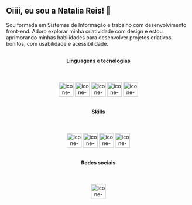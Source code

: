 ## Oiiii, eu sou a Natalia Reis! 👋

Sou formada em Sistemas de Informação e trabalho com desenvolvimento front-end. Adoro explorar minha criatividade com design e estou aprimorando minhas habilidades para desenvolver projetos criativos, bonitos, com usabilidade e acessibilidade.

##
<h4 align="center">Linguagens e tecnologias</h4> 
<br>

<p align="center"> 
  <img src="https://skillicons.dev/icons?i=html" height="40" alt="icone-html"/>
  <img src="https://skillicons.dev/icons?i=css" height="40" alt="icone-css"/>
  <img src="https://skillicons.dev/icons?i=js" height="40" alt="icone-javascript"/>
  <img src="https://skillicons.dev/icons?i=vue" height="40" alt="icone-vue"/>
  <img src="https://skillicons.dev/icons?i=angular" height="40" alt="icone-angular"/>
</p>

##

<h4 align="center">Skills</h4> 
<br>

<p align="center"> 
  <img src="https://skillicons.dev/icons?i=photoshop" height="40" alt="icone-photoshop"/>
  <img src="https://skillicons.dev/icons?i=figma" height="40" alt="icone-figma"/>
  <img src="https://skillicons.dev/icons?i=vscode" height="40" alt="icone-vscode"/>
  <img src="https://skillicons.dev/icons?i=linux" height="40" alt="icone-linux"/>
</p>

##

<h4 align="center">Redes sociais</h4> 
<br>

<p align="center">
  <a href="https://linkedin.com/in/natalia-reismartins">
    <img src="https://skillicons.dev/icons?i=linkedin" height="40" alt="icone-linkedin"/>
  </a>
</p>
